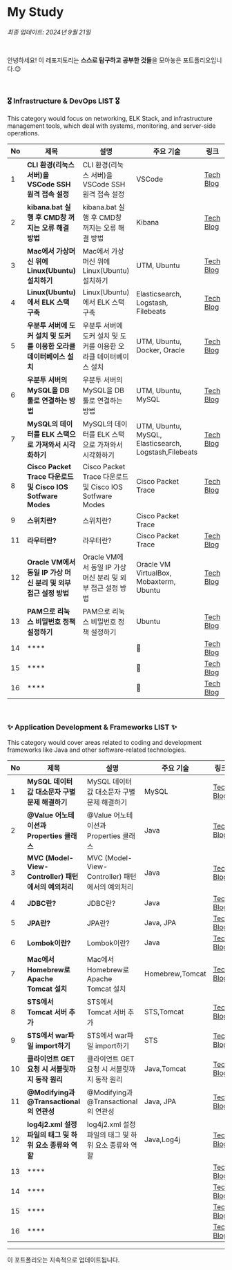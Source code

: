 # My Study
*최종 업데이트: 2024년 9월 21일*

<br>

안녕하세요! 이 레포지토리는 **스스로 탐구하고 공부한 것들**을 모아놓은 포트폴리오입니다.😊 <br>

<br>

### 🎖️ Infrastructure & DevOps LIST 🎖️
This category would focus on networking, ELK Stack, and infrastructure management tools, which deal with systems, monitoring, and server-side operations.

| No |  제목 | 설명 | 주요 기술 | 링크 | 날짜 |
|----|---------------|------|-----------|------|------|
| 1  | **CLI 환경(리눅스 서버)을 VSCode SSH 원격 접속 설정** | CLI 환경(리눅스 서버)을 VSCode SSH 원격 접속 설정 | VSCode | [Tech Blog](https://solsolhane.tistory.com/106) | 2024-07-17 |
| 2  | **kibana.bat 실행 후 CMD창 꺼지는 오류 해결 방법** | kibana.bat 실행 후 CMD창 꺼지는 오류 해결 방법 | Kibana| [Tech Blog](https://solsolhane.tistory.com/107) | 2024-07-18 |
| 3  | **Mac에서 가상머신 위에 Linux(Ubuntu) 설치하기** | Mac에서 가상머신 위에 Linux(Ubuntu) 설치하기 | UTM, Ubuntu| [Tech Blog](https://solsolhane.tistory.com/109) | 2024-07-21 |
| 4  | **Linux(Ubuntu)에서 ELK 스택 구축** | Linux(Ubuntu)에서 ELK 스택 구축 | Elasticsearch, Logstash, Filebeats | [Tech Blog](https://solsolhane.tistory.com/110) | 2024-07-21 |
| 5  | **우분투 서버에 도커 설치 및 도커를 이용한 오라클 데이터베이스 설치** | 우분투 서버에 도커 설치 및 도커를 이용한 오라클 데이터베이스 설치 | UTM, Ubuntu, Docker, Oracle| [Tech Blog](https://solsolhane.tistory.com/117) | 2024-07-28 |
| 6  | **우분투 서버의 MySQL을 DB 툴로 연결하는 방법** | 우분투 서버의 MySQL을 DB 툴로 연결하는 방법 | UTM, Ubuntu, MySQL| [Tech Blog](https://solsolhane.tistory.com/115) | 2024-07-28 |
| 7  | **MySQL의 데이터를 ELK 스택으로 가져와서 시각화하기** | MySQL의 데이터를 ELK 스택으로 가져와서 시각화하기 | UTM, Ubuntu, MySQL, Elasticsearch, Logstash,Filebeats| [Tech Blog](https://solsolhane.tistory.com/116) | 2024-07-28 |
| 8  | **Cisco Packet Trace 다운로드 및 Cisco IOS Sotfware Modes** | Cisco Packet Trace 다운로드 및 Cisco IOS Sotfware Modes |Cisco Packet Trace| [Tech Blog](https://solsolhane.tistory.com/134) | 2024-08-25 |
| 9  | **스위치란?** | 스위치란? |Cisco Packet Trace||  [Tech Blog](https://solsolhane.tistory.com/135) | 2024-09-25 |
| 11  | **라우터란?** | 라우터란? |Cisco Packet Trace| [Tech Blog](https://solsolhane.tistory.com/137) | 2024-08-25 |
| 12  | **Oracle VM에서 동일 IP 가상 머신 분리 및 외부 접근 설정 방법** | Oracle VM에서 동일 IP 가상 머신 분리 및 외부 접근 설정 방법 | Oracle VM VirtualBox, Mobaxterm, Ubuntu | [Tech Blog](https://solsolhane.tistory.com/142) | 2024-09-20 |
| 13  | **PAM으로 리눅스 비밀번호 정책 설정하기** | PAM으로 리눅스 비밀번호 정책 설정하기 | Ubuntu | [Tech Blog](https://solsolhane.tistory.com/143) | 2024-09-20 |
| 14  | **** |  | | [Tech Blog]() | 2024-08-25 |
| 15  | **** |  | | [Tech Blog]() | 2024-08-25 |
| 16  | **** |  | | [Tech Blog]() | 2024-08-25 |

<br>

### ✨ Application Development & Frameworks LIST ✨
This category would cover areas related to coding and development frameworks like Java and other software-related technologies.

| No |  제목 | 설명 | 주요 기술 | 링크 | 날짜 |
|----|---------------|------|-----------|------|------|
| 1  | **MySQL 데이터 값 대소문자 구별 문제 해결하기** | MySQL 데이터 값 대소문자 구별 문제 해결하기 | MySQL| [Tech Blog](https://solsolhane.tistory.com/108) | 2024-07-19 |
| 2  | **@Value 어노테이션과 Properties 클래스** | @Value 어노테이션과 Properties 클래스 |Java| [Tech Blog](https://solsolhane.tistory.com/113) | 2024-07-26 |
| 3  | **MVC (Model-View-Controller) 패턴에서의 예외처리** | MVC (Model-View-Controller) 패턴에서의 예외처리 |Java| [Tech Blog](https://solsolhane.tistory.com/114) | 2024-07-27 |
| 4  | **JDBC란?** | JDBC란? | Java| [Tech Blog](https://solsolhane.tistory.com/119) | 2024-07-31 |
| 5  | **JPA란?** | JPA란? | Java, JPA| [Tech Blog](https://solsolhane.tistory.com/120) | 2024-07-18 |
| 6  | **Lombok이란?** | Lombok이란? |Java| [Tech Blog](https://solsolhane.tistory.com/122) | 2024-08-04 |
| 7  | **Mac에서 Homebrew로 Apache Tomcat 설치** | Mac에서 Homebrew로 Apache Tomcat 설치 |Homebrew,Tomcat| [Tech Blog](https://solsolhane.tistory.com/124) | 2024-08-05 |
| 8  | **STS에서 Tomcat 서버 추가** | STS에서 Tomcat 서버 추가 |STS,Tomcat| [Tech Blog](https://solsolhane.tistory.com/125) | 2024-08-16 |
| 9  | **STS에서 war파일 import하기** | STS에서 war파일 import하기 |STS| [Tech Blog](https://solsolhane.tistory.com/126) | 2024-08-06 |
| 10  | **클라이언트 GET 요청 시 서블릿까지 동작 원리** | 클라이언트 GET 요청 시 서블릿까지 동작 원리 |Java,Tomcat| [Tech Blog](https://solsolhane.tistory.com/127) | 2024-08-08 |
| 11  | **@Modifying과 @Transactional의 연관성** | @Modifying과 @Transactional의 연관성 |Java, JPA| [Tech Blog](https://solsolhane.tistory.com/131) | 2024-08-08 |
| 12  | **log4j2.xml 설정 파일의 태그 및 하위 요소 종류와 역할** | log4j2.xml 설정 파일의 태그 및 하위 요소 종류와 역할 |Java,Log4j| [Tech Blog](https://solsolhane.tistory.com/132) | 2024-08-16 |
| 13  | **** |  |  | [Tech Blog]() | 2024-08-16 |
| 14  | **** |  |  | [Tech Blog]() | 2024-08-16 |
| 15  | **** |  |  | [Tech Blog]() | 2024-08-16 |
| 16  | **** |  |  | [Tech Blog]() | 2024-08-16 |

---

이 포트폴리오는 지속적으로 업데이트됩니다.
